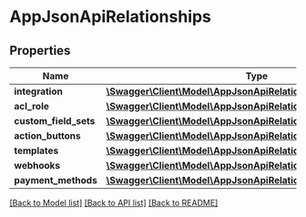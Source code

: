 # AppJsonApiRelationships

## Properties
Name | Type | Description | Notes
------------ | ------------- | ------------- | -------------
**integration** | [**\Swagger\Client\Model\AppJsonApiRelationshipsIntegration**](AppJsonApiRelationshipsIntegration.md) |  | [optional] 
**acl_role** | [**\Swagger\Client\Model\AppJsonApiRelationshipsAclRole**](AppJsonApiRelationshipsAclRole.md) |  | [optional] 
**custom_field_sets** | [**\Swagger\Client\Model\AppJsonApiRelationshipsCustomFieldSets**](AppJsonApiRelationshipsCustomFieldSets.md) |  | [optional] 
**action_buttons** | [**\Swagger\Client\Model\AppJsonApiRelationshipsActionButtons**](AppJsonApiRelationshipsActionButtons.md) |  | [optional] 
**templates** | [**\Swagger\Client\Model\AppJsonApiRelationshipsTemplates**](AppJsonApiRelationshipsTemplates.md) |  | [optional] 
**webhooks** | [**\Swagger\Client\Model\AppJsonApiRelationshipsWebhooks**](AppJsonApiRelationshipsWebhooks.md) |  | [optional] 
**payment_methods** | [**\Swagger\Client\Model\AppJsonApiRelationshipsPaymentMethods**](AppJsonApiRelationshipsPaymentMethods.md) |  | [optional] 

[[Back to Model list]](../../README.md#documentation-for-models) [[Back to API list]](../../README.md#documentation-for-api-endpoints) [[Back to README]](../../README.md)

